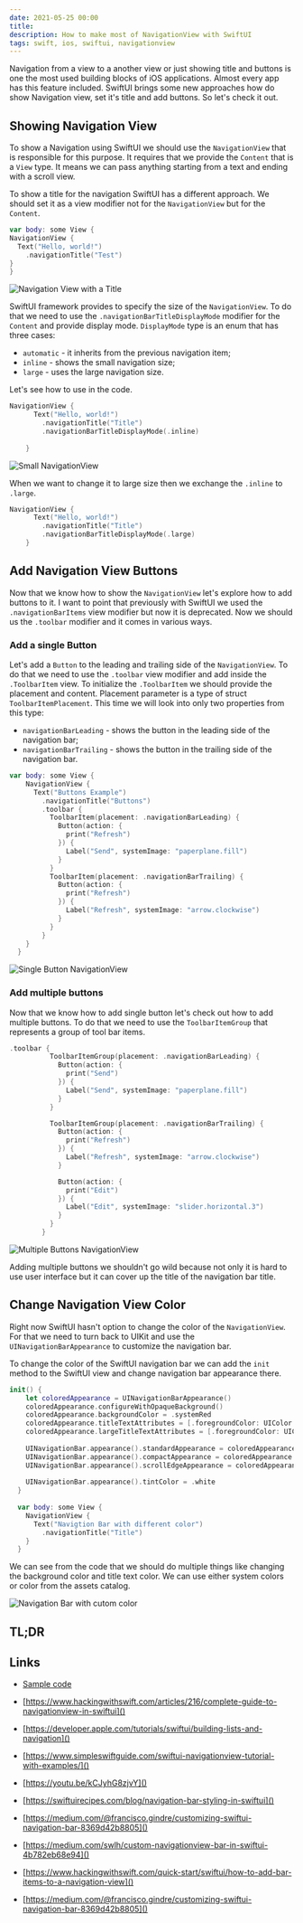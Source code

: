 ```yaml
---
date: 2021-05-25 00:00
title: 
description: How to make most of NavigationView with SwiftUI
tags: swift, ios, swiftui, navigationview
---
```


Navigation from a view to a another view or just showing title and buttons is one the most used building blocks of iOS applications. Almost every app has this feature included. SwiftUI brings some new approaches how do show Navigation view, set it's title and add buttons. So let's check it out.

## Showing Navigation View

To show a Navigation using SwiftUI we should use the `NavigationView` that is responsible for this purpose. It requires that we provide the `Content` that is a `View` type. It means we can pass anything starting from a text and ending with a scroll view.

To show a title for the navigation SwiftUI has a different approach. We should set it as a view modifier not for the `NavigationView` but for the `Content`.

```swift
var body: some View {
NavigationView {
  Text("Hello, world!")
    .navigationTitle("Test")
}
}
```

![Navigation View with a Title](navigation-title.png)

SwiftUI framework provides to specify the size of the `NavigationView`. To do that we need to use the `.navigationBarTitleDisplayMode` modifier for the `Content` and provide display mode. `DisplayMode` type is an enum that has three cases:

* `automatic` - it inherits from the previous navigation item;
* `inline` - shows the small navigation size;
* `large` - uses the large navigation size.

Let's see how to use in the code.

```swift
NavigationView {
      Text("Hello, world!")
        .navigationTitle("Title")
        .navigationBarTitleDisplayMode(.inline)
          
    }
```

![Small NavigationView](navigationview-small.png)

When we want to change it to large size then we exchange the `.inline` to `.large`.

```swift
NavigationView {
      Text("Hello, world!")
        .navigationTitle("Title")
        .navigationBarTitleDisplayMode(.large)
    }
```

## Add Navigation View Buttons

Now that we know how to show the `NavigationView` let's explore how to add buttons to it. I want to point that previously with SwiftUI we used the `.navigationBarItems` view modifier but now it is deprecated. Now we should us the `.toolbar` modifier and it comes in various ways.

### Add a single Button

Let's add a `Button` to the leading and trailing side of the `NavigationView`. To do that we need to use the `.toolbar` view modifier and add inside the `.ToolbarItem` view. To initialize the `.ToolbarItem` we should provide the placement and content. Placement parameter is a type of struct `ToolbarItemPlacement`. This time we will look into only two properties from this type: 

* `navigationBarLeading` - shows the button in the leading side of the navigation bar;
* `navigationBarTrailing` - shows the button in the trailing side of the navigation bar.

```swift
var body: some View {
    NavigationView {
      Text("Buttons Example")
        .navigationTitle("Buttons")
        .toolbar {
          ToolbarItem(placement: .navigationBarLeading) {
            Button(action: {
              print("Refresh")
            }) {
              Label("Send", systemImage: "paperplane.fill")
            }
          }
          ToolbarItem(placement: .navigationBarTrailing) {
            Button(action: {
              print("Refresh")
            }) {
              Label("Refresh", systemImage: "arrow.clockwise")
            }
          }
        }
    }
  }
```

![Single Button NavigationView](navigationview-single-button.png)

### Add multiple buttons

Now that we know how to add single button let's check out how to add multiple buttons. To do that we need to use the `ToolbarItemGroup` that represents a group of tool bar items.

```swift
.toolbar {
          ToolbarItemGroup(placement: .navigationBarLeading) {
            Button(action: {
              print("Send")
            }) {
              Label("Send", systemImage: "paperplane.fill")
            }
          }

          ToolbarItemGroup(placement: .navigationBarTrailing) {
            Button(action: {
              print("Refresh")
            }) {
              Label("Refresh", systemImage: "arrow.clockwise")
            }

            Button(action: {
              print("Edit")
            }) {
              Label("Edit", systemImage: "slider.horizontal.3")
            }
          }
        }
```

![Multiple Buttons NavigationView](navigationview-multiple-buttons.png)

Adding multiple buttons we shouldn't go wild because not only it is hard to use user interface but it can cover up the title of the navigation bar title.

## Change Navigation View Color

Right now SwiftUI hasn't option to change the color of the `NavigationView`. For that we need to turn back to UIKit and use the `UINavigationBarAppearance` to customize the navigation bar.

To change the color of the SwiftUI navigation bar we can add the `init` method to the SwiftUI view and change navigation bar appearance there.

```swift
init() {
    let coloredAppearance = UINavigationBarAppearance()
    coloredAppearance.configureWithOpaqueBackground()
    coloredAppearance.backgroundColor = .systemRed
    coloredAppearance.titleTextAttributes = [.foregroundColor: UIColor.white]
    coloredAppearance.largeTitleTextAttributes = [.foregroundColor: UIColor.white]
    
    UINavigationBar.appearance().standardAppearance = coloredAppearance
    UINavigationBar.appearance().compactAppearance = coloredAppearance
    UINavigationBar.appearance().scrollEdgeAppearance = coloredAppearance
    
    UINavigationBar.appearance().tintColor = .white
  }
  
  var body: some View {
    NavigationView {
      Text("Navigtion Bar with different color")
        .navigationTitle("Title")
    }
  }
```

We can see from the code that we should do multiple things like changing the background color and title text color. We can use either system colors or color from the assets catalog.

![Navigation Bar with cutom color](navigationview-custom-color.png)

## TL;DR



## Links

* [Sample code](https://github.com/fassko/SwiftUINavigationView)

* [https://www.hackingwithswift.com/articles/216/complete-guide-to-navigationview-in-swiftui]()
* [https://developer.apple.com/tutorials/swiftui/building-lists-and-navigation]()
* [https://www.simpleswiftguide.com/swiftui-navigationview-tutorial-with-examples/]()
* [https://youtu.be/kCJyhG8zjvY]()
* [https://swiftuirecipes.com/blog/navigation-bar-styling-in-swiftui]()
* [https://medium.com/@francisco.gindre/customizing-swiftui-navigation-bar-8369d42b8805]()
* [https://medium.com/swlh/custom-navigationview-bar-in-swiftui-4b782eb68e94]()
* [https://www.hackingwithswift.com/quick-start/swiftui/how-to-add-bar-items-to-a-navigation-view]()
* [https://medium.com/@francisco.gindre/customizing-swiftui-navigation-bar-8369d42b8805]()
